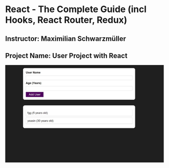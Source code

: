 # React - The Complete Guide (incl Hooks, React Router, Redux)
## Instructor: Maximilian Schwarzmüller
## Project Name: User Project with React
![App ScreenShot](https://github.com/yeasinopu17/User-Project/blob/master/Screenshot.jpg)